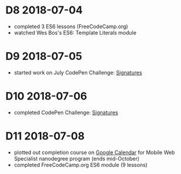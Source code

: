 # D8 2018-07-04

- completed 3 ES6 lessons (FreeCodeCamp.org)
- watched Wes Bos's ES6: Template Literals module

# D9 2018-07-05

- started work on July CodePen Challenge: [Signatures](https://codepen.io/digilou/pen/ZRdpQY)

# D10 2018-07-06

- completed CodePen Challenge: [Signatures](https://codepen.io/digilou/pen/ZRdpQY)

# D11 2018-07-08

- plotted out completion course on [Google Calendar](https://calendar.google.com/calendar?cid=bW9vb2U2OTUwcjNnOWI3NnE4bmExdmlwdnNAZ3JvdXAuY2FsZW5kYXIuZ29vZ2xlLmNvbQ) for Mobile Web Specialist nanodegree program (ends mid-October)
- completed FreeCodeCamp.org ES6 module (9 lessons)

